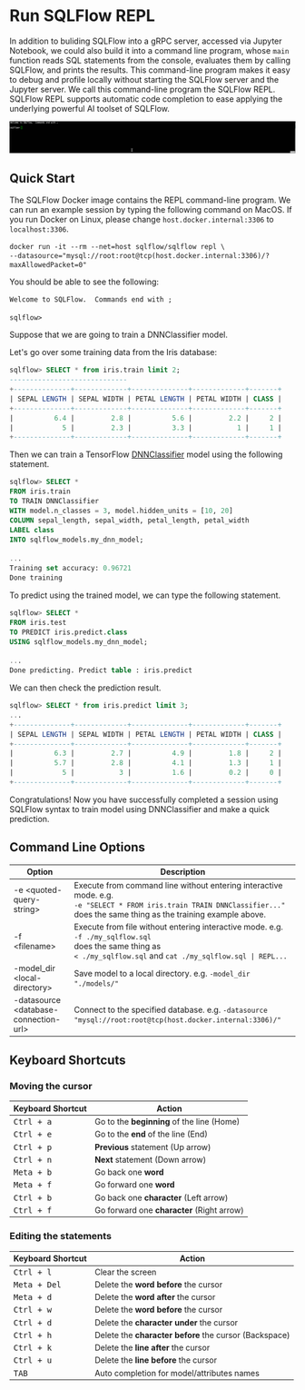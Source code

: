 # Run SQLFlow REPL

In addition to buliding SQLFlow into a gRPC server, accessed via Jupyter Notebook, we could also build it into a command line program, whose `main` function reads SQL statements from the console, evaluates them by calling SQLFlow, and prints the results.  This command-line program makes it easy to debug and profile locally without starting the SQLFlow server and the Jupyter server.  We call this command-line program the SQLFlow REPL. SQLFlow REPL supports automatic code completion to ease applying the underlying powerful AI toolset of SQLFlow.

![](figures/repl.gif)

## Quick Start
The SQLFlow Docker image contains the REPL command-line program.  We can run an example session by typing the following command on MacOS.  If you run Docker on Linux, please change `host.docker.internal:3306` to `localhost:3306`.

```
docker run -it --rm --net=host sqlflow/sqlflow repl \
--datasource="mysql://root:root@tcp(host.docker.internal:3306)/?maxAllowedPacket=0"
```

You should be able to see the following:

```
Welcome to SQLFlow.  Commands end with ;

sqlflow>
```

Suppose that we are going to train a DNNClassifier model.

Let's go over some training data from the Iris database:

```sql
sqlflow> SELECT * from iris.train limit 2;
-----------------------------
+--------------+-------------+--------------+-------------+-------+
| SEPAL LENGTH | SEPAL WIDTH | PETAL LENGTH | PETAL WIDTH | CLASS |
+--------------+-------------+--------------+-------------+-------+
|          6.4 |         2.8 |          5.6 |         2.2 |     2 |
|            5 |         2.3 |          3.3 |           1 |     1 |
+--------------+-------------+--------------+-------------+-------+
```

Then we can train a TensorFlow [DNNClassifier](https://www.tensorflow.org/api_docs/python/tf/estimator/DNNClassifier) model using the following statement.

```sql
sqlflow> SELECT *
FROM iris.train
TO TRAIN DNNClassifier
WITH model.n_classes = 3, model.hidden_units = [10, 20]
COLUMN sepal_length, sepal_width, petal_length, petal_width
LABEL class
INTO sqlflow_models.my_dnn_model;

...
Training set accuracy: 0.96721
Done training
```

To predict using the trained model, we can type the following statement.

```sql
sqlflow> SELECT *
FROM iris.test
TO PREDICT iris.predict.class
USING sqlflow_models.my_dnn_model;

...
Done predicting. Predict table : iris.predict
```

We can then check the prediction result.

```sql
sqlflow> SELECT * from iris.predict limit 3;
...
+--------------+-------------+--------------+-------------+-------+
| SEPAL LENGTH | SEPAL WIDTH | PETAL LENGTH | PETAL WIDTH | CLASS |
+--------------+-------------+--------------+-------------+-------+
|          6.3 |         2.7 |          4.9 |         1.8 |     2 |
|          5.7 |         2.8 |          4.1 |         1.3 |     1 |
|            5 |           3 |          1.6 |         0.2 |     0 |
+--------------+-------------+--------------+-------------+-------+
```

Congratulations! Now you have successfully completed a session using SQLFlow syntax to train model using DNNClassifier and make a quick prediction.

## Command Line Options

|             Option                      | Description |
|-----------------------------------------|-------------|
| -e \<quoted-query-string\>              | Execute from command line without entering interactive mode. e.g. <br>`-e "SELECT * FROM iris.train TRAIN DNNClassifier..." `<br>does the same thing as the training example above.|
| -f \<filename\>                         | Execute from file without entering interactive mode. e.g. <br>`-f ./my_sqlflow.sql`<br>does the same thing as<br>`< ./my_sqlflow.sql` and `cat ./my_sqlflow.sql \| REPL...` |
| -model_dir \<local-directory\>          | Save model to a local directory. e.g. `-model_dir "./models/"` |
| -datasource \<database-connection-url\> | Connect to the specified database. e.g. `-datasource "mysql://root:root@tcp(host.docker.internal:3306)/" ` |

## Keyboard Shortcuts

### Moving the cursor

| Keyboard Shortcut   |                   Action                   |
|---------------------|--------------------------------------------|
|<kbd>Ctrl + a</kbd>  | Go to the **beginning** of the line (Home) |
|<kbd>Ctrl + e</kbd>  | Go to the **end** of the line (End)        |
|<kbd>Ctrl + p</kbd>  | **Previous** statement (Up arrow)          |
|<kbd>Ctrl + n</kbd>  | **Next** statement (Down arrow)            |
|<kbd>Meta + b</kbd>  | Go back one **word**                       |
|<kbd>Meta + f</kbd>  | Go forward one **word**                    |
|<kbd>Ctrl + b</kbd>  | Go back one **character** (Left arrow)    |
|<kbd>Ctrl + f</kbd>  | Go forward one **character** (Right arrow)    |

### Editing the statements

| Keyboard Shortcut   |                        Action                          |
|---------------------|--------------------------------------------------------|
|<kbd>Ctrl + l</kbd>  | Clear the screen                                       |
|<kbd>Meta + Del</kbd>| Delete the **word before** the cursor                  |
|<kbd>Meta + d</kbd>  | Delete the **word after** the cursor                   |
|<kbd>Ctrl + w</kbd>  | Delete the **word before** the cursor                  |
|<kbd>Ctrl + d</kbd>  | Delete the **character under** the cursor              |
|<kbd>Ctrl + h</kbd>  | Delete the **character before** the cursor (Backspace) |
|<kbd>Ctrl + k</kbd>  | Delete the **line after** the cursor                   |
|<kbd>Ctrl + u</kbd>  | Delete the **line before** the cursor                  |
|<kbd>  TAB   </kbd>  | Auto completion for model/attributes names             |
